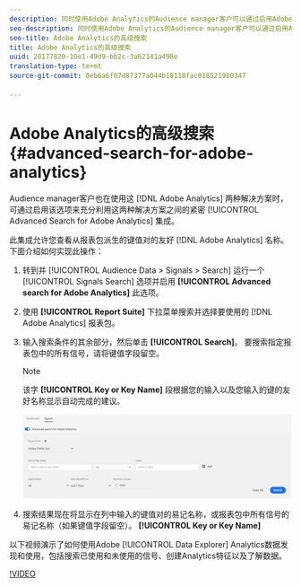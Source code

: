 ```yaml
---
description: 同时使用Adobe Analytics的Audience manager客户可以通过启用Adobe Analytics的高级搜索选项，充分利用两个解决方案之间的紧密集成。
seo-description: 同时使用Adobe Analytics的Audience manager客户可以通过启用Adobe Analytics的高级搜索选项，充分利用两个解决方案之间的紧密集成。
seo-title: Adobe Analytics的高级搜索
title: Adobe Analytics的高级搜索
uuid: 20177820-10e1-49d9-bb2c-3a62141a498e
translation-type: tm+mt
source-git-commit: 0eb6a6f67d87377a044b18118fac0185219b0347

---
```



# Adobe Analytics的高级搜索 {#advanced-search-for-adobe-analytics}

Audience manager客户也在使用这 [!DNL Adobe Analytics] 两种解决方案时，可通过启用该选项来充分利用这两种解决方案之间的紧密 [!UICONTROL Advanced Search for Adobe Analytics] 集成。

此集成允许您查看从报表包派生的键值对的友好 [!DNL Adobe Analytics] 名称。 下面介绍如何实现此操作：

1. 转到并 [!UICONTROL Audience Data > Signals > Search] 运行一个 [!UICONTROL Signals Search] 选项并启用 **[!UICONTROL Advanced search for Adobe Analytics]** 此选项。
1. 使用 **[!UICONTROL Report Suite]** 下拉菜单搜索并选择要使用的 [!DNL Adobe Analytics] 报表包。
1. 输入搜索条件的其余部分，然后单击 **[!UICONTROL Search]**。 要搜索指定报表包中的所有信号，请将键值字段留空。
   >[!NOTE]
   >
   >该字 **[!UICONTROL Key or Key Name]** 段根据您的输入以及您输入的键的友好名称显示自动完成的建议。

   ![](assets/signals-search-analytics.png)
1. 搜索结果现在将显示在列中输入的键值对的易记名称，或报表包中所有信号的易记名称（如果键值字段留空）。 **[!UICONTROL Key or Key Name]**

以下视频演示了如何使用Adobe [!UICONTROL Data Explorer] Analytics数据发现和使用，包括搜索已使用和未使用的信号、创建Analytics特征以及了解数据。

[!VIDEO](https://video.tv.adobe.com/v/25150?captions=chi_hans)
